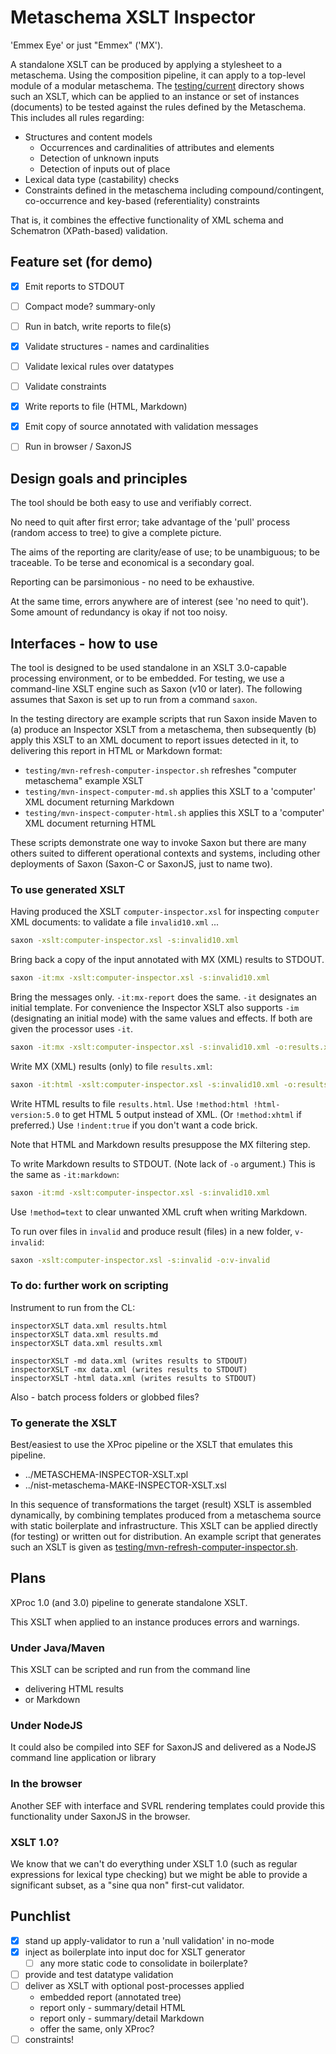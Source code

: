 # Metaschema XSLT Inspector

'Emmex Eye' or just "Emmex" ('MX').

A standalone XSLT can be produced by applying a stylesheet to a metaschema. Using the composition pipeline, it can apply to a top-level module of a modular metaschema.
The [testing/current](testing/current) directory shows such an XSLT, which can be applied to an instance or set of instances (documents) to be tested against the rules defined by the Metaschema. This includes all rules regarding:

* Structures and content models
  * Occurrences and cardinalities of attributes and elements
  * Detection of unknown inputs
  * Detection of inputs out of place
* Lexical data type (castability) checks
* Constraints defined in the metaschema including compound/contingent, co-occurrence and key-based (referentiality) constraints

That is, it combines the effective functionality of XML schema and Schematron (XPath-based) validation.
## Feature set (for demo)

- [x] Emit reports to STDOUT
- [ ] Compact mode? summary-only
- [ ] Run in batch, write reports to file(s)
- [x] Validate structures - names and cardinalities
- [ ] Validate lexical rules over datatypes
- [ ] Validate constraints
- [x] Write reports to file (HTML, Markdown)
- [x] Emit copy of source annotated with validation messages
- [ ] Run in browser / SaxonJS


## Design goals and principles

The tool should be both easy to use and verifiably correct.

No need to quit after first error; take advantage of the 'pull' process (random access to tree) to give a complete picture.

The aims of the reporting are clarity/ease of use; to be unambiguous; to be traceable. To be terse and economical is a secondary goal.

Reporting can be parsimonious - no need to be exhaustive.

At the same time, errors anywhere are of interest (see 'no need to quit'). Some amount of redundancy is okay if not too noisy.

## Interfaces - how to use

The tool is designed to be used standalone in an XSLT 3.0-capable processing environment, or to be embedded. For testing, we use a command-line XSLT engine such as Saxon (v10 or later). The following assumes that Saxon is set up to run from a command `saxon`.

In the testing directory are example scripts that run Saxon inside Maven to (a) produce an Inspector XSLT from a metaschema, then subsequently (b) apply this XSLT to an XML document to report issues detected in it, to delivering this report in HTML or Markdown format:

- `testing/mvn-refresh-computer-inspector.sh` refreshes "computer metaschema" example XSLT
- `testing/mvn-inspect-computer-md.sh` applies this XSLT to a 'computer' XML document returning Markdown
- `testing/mvn-inspect-computer-html.sh` applies this XSLT to a 'computer' XML document returning HTML

These scripts demonstrate one way to invoke Saxon but there are many others suited to different operational contexts and systems, including other deployments of Saxon (Saxon-C or SaxonJS, just to name two). 

### To use generated XSLT

Having produced the XSLT `computer-inspector.xsl` for inspecting `computer` XML documents: to validate a file `invalid10.xml` ...

```bash
saxon -xslt:computer-inspector.xsl -s:invalid10.xml
```

Bring back a copy of the input annotated with MX (XML) results to STDOUT.

```bash
saxon -it:mx -xslt:computer-inspector.xsl -s:invalid10.xml
```

Bring the messages only. `-it:mx-report` does the same. `-it` designates an initial template. For convenience the Inspector XSLT also supports `-im` (designating an initial mode) with the same values and effects. If both are given the processor uses `-it`.

```bash
saxon -it:mx -xslt:computer-inspector.xsl -s:invalid10.xml -o:results.xml
```

Write MX (XML) results (only) to file `results.xml`:


```bash
saxon -it:html -xslt:computer-inspector.xsl -s:invalid10.xml -o:results.html
```

Write HTML results to file `results.html`. Use `!method:html !html-version:5.0` to get HTML 5 output instead of XML. (Or `!method:xhtml` if preferred.) Use `!indent:true` if you don't want a code brick.

Note that HTML and Markdown results presuppose the MX filtering step.

To write Markdown results to STDOUT. (Note lack of `-o` argument.) This is the same as `-it:markdown`:

```bash
saxon -it:md -xslt:computer-inspector.xsl -s:invalid10.xml
```

Use `!method=text` to clear unwanted XML cruft when writing Markdown.

To run over files in `invalid` and produce result (files) in a new folder, `v-invalid`:


```bash
saxon -xslt:computer-inspector.xsl -s:invalid -o:v-invalid
```

### To do: further work on scripting

Instrument to run from the CL:

```
inspectorXSLT data.xml results.html
inspectorXSLT data.xml results.md
inspectorXSLT data.xml results.xml

inspectorXSLT -md data.xml (writes results to STDOUT)
inspectorXSLT -mx data.xml (writes results to STDOUT)
inspectorXSLT -html data.xml (writes results to STDOUT)
```

Also - batch process folders or globbed files?

### To generate the XSLT

Best/easiest to use the XProc pipeline or the XSLT that emulates this pipeline.

- ../METASCHEMA-INSPECTOR-XSLT.xpl
- ../nist-metaschema-MAKE-INSPECTOR-XSLT.xsl

In this sequence of transformations the target (result) XSLT is assembled dynamically, by combining templates produced from a metaschema source with static boilerplate and infrastructure. This XSLT can be applied directly (for testing) or written out for distribution.
An example script that generates such an XSLT is given as [testing/mvn-refresh-computer-inspector.sh](testing/mvn-refresh-computer-inspector.sh).

## Plans

XProc 1.0 (and 3.0) pipeline to generate standalone XSLT.

This XSLT when applied to an instance produces errors and warnings.

### Under Java/Maven

This XSLT can be scripted and run from the command line
  - delivering HTML results
  - or Markdown

### Under NodeJS

It could also be compiled into SEF for SaxonJS and delivered as a NodeJS command line application or library

### In the browser

Another SEF with interface and SVRL rendering templates could provide this functionality under SaxonJS in the browser.

### XSLT 1.0?

We know that we can't do everything under XSLT 1.0 (such as regular expressions for lexical type checking) but we might be able to provide a significant subset, as a "sine qua non" first-cut validator.

## Punchlist

- [x] stand up apply-validator to run a 'null validation' in no-mode
- [x] inject as boilerplate into input doc for XSLT generator
  - [ ] any more static code to consolidate in boilerplate?
- [ ] provide and test datatype validation
- [ ] deliver as XSLT with optional post-processes applied
  - embedded report (annotated tree)
  - report only - summary/detail HTML
  - report only - summary/detail Markdown
  - offer the same, only XProc?
- [ ] constraints!
